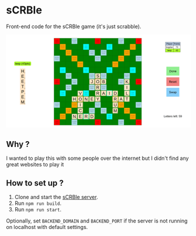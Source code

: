 # sCRBle

Front-end code for the sCRBle game (it's just scrabble).

![sCRBle screenshot](./scrble.jpg)

## Why ?

I wanted to play this with some people over the internet but I didn't find any great websites to play it

## How to set up ?

1. Clone and start the [sCRBle server](https://github.com/CRBl69/scrble-server).
1. Run `npm run build`.
1. Run `npm run start`.

Optionally, set `BACKEND_DOMAIN` and `BACKEND_PORT` if the server is not running on localhost with default settings.
